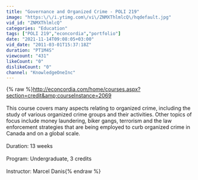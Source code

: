 ```yaml
---
title: "Governance and Organized Crime - POLI 219"
image: "https:\/\/i.ytimg.com\/vi\/ZNMXThlmlcQ\/hqdefault.jpg"
vid_id: "ZNMXThlmlcQ"
categories: "Education"
tags: ["POLI 219","econcordia","portfolio"]
date: "2021-11-14T09:08:05+03:00"
vid_date: "2011-03-01T15:37:18Z"
duration: "PT1M4S"
viewcount: "431"
likeCount: "0"
dislikeCount: "0"
channel: "KnowledgeOneInc"
---
```

{% raw %}<a rel="nofollow" target="blank" href="http://econcordia.com/home/courses.aspx?section=credit&amp;courseInstance=2069">http://econcordia.com/home/courses.aspx?section=credit&amp;courseInstance=2069</a><br /><br />This course covers many aspects relating to organized crime, including the study of various organized crime groups and their activities. Other topics of focus include money laundering, biker gangs, terrorism and the law enforcement strategies that are being employed to curb organized crime in Canada and on a global scale.<br /><br />Duration: 13 weeks<br /><br />Program: Undergraduate, 3 credits<br /><br />Instructor: Marcel Danis{% endraw %}
